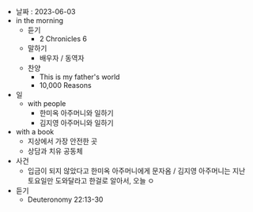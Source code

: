 - 날짜 : 2023-06-03
- in the morning
	- 듣기
		- 2 Chronicles 6
	- 말하기
		-  배우자 / 동역자 
	- 찬양
		- This is my father's world
		- 10,000 Reasons
- 일
	- with people
		- 한미옥 아주머니와 일하기
		- 김지영 아주머니와 일하기
- with a book
	- 지상에서 가장 안전한 곳
	- 상담과 치유 공동체
- 사건
	- 입금이 되지 않았다고 한미옥 아주머니에게 문자옴 / 김지영 아주머니는 지난 토요일만 도와달라고 한걸로 알아서, 오늘 ㅇ
- 듣기
	- Deuteronomy 22:13-30
